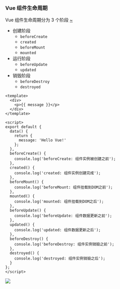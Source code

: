 ### Vue 组件生命周期

Vue 组件生命周期分为 3 个阶段 [~](https://fgq233.github.io/imgs/vue/lifecycle.png)
 
* 创建阶段
  * `beforeCreate`  
  * `created`   
  * `beforeMount` 
  * `mounted`
* 运行阶段
  * `beforeUpdate`
  * `updated`
* 销毁阶段
  * `beforeDestroy`
  * `destroyed`
 

```
<template>
  <div>
    <p>{{ message }}</p>
  </div>
</template>
 
<script>
export default {
  data() {
    return {
      message: 'Hello Vue!'
    };
  },
  beforeCreate() {
    console.log('beforeCreate: 组件实例被创建之前');
  },
  created() {
    console.log('created: 组件实例创建完成');
  },
  beforeMount() {
    console.log('beforeMount: 组件挂载到DOM之前');
  },
  mounted() {
    console.log('mounted: 组件挂载到DOM之后');
  },
  beforeUpdate() {
    console.log('beforeUpdate: 组件数据更新之前');
  },
  updated() {
    console.log('updated: 组件数据更新之后');
  },
  beforeDestroy() {
    console.log('beforeDestroy: 组件实例销毁之前');
  },
  destroyed() {
    console.log('destroyed: 组件实例销毁之后');
  }
};
</script>
```



![](https://fgq233.github.io/imgs/vue/lifecycle2.png)


